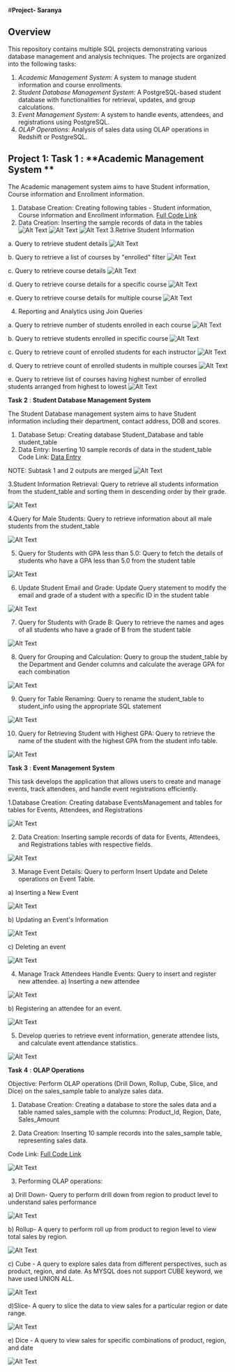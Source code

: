 #**Project- Saranya**

## Overview

This repository contains multiple SQL projects demonstrating various database management and analysis techniques. The projects are organized into the following tasks:

1. *Academic Management System*: A system to manage student information and course enrollments.
2. *Student Database Management System*: A PostgreSQL-based student database with functionalities for retrieval, updates, and group calculations.
3. *Event Management System*: A system to handle events, attendees, and registrations using PostgreSQL.
4. *OLAP Operations*: Analysis of sales data using OLAP operations in Redshift or PostgreSQL.

## Project 1: **Task** **1** : **Academic Management System **

The Academic management system aims to have Student information, Course information and Enrollment information.

1. Database Creation: Creating following tables - Student information, Course information and Enrollment information. 
  [Full Code Link](https://github.com/Saranya-Thang/Project-Saranya/blob/main/Task1_Academic_Management_System/code.sql)
2. Data Creation: Inserting the sample records of data in the tables
   ![Alt Text](https://github.com/Saranya-Thang/Project-Saranya/blob/main/Task1_Academic_Management_System/2.Courses_info_records.png)
   ![Alt Text](https://github.com/Saranya-Thang/Project-Saranya/blob/main/Task1_Academic_Management_System/2.Student_info_records.png)
   ![Alt Text](https://github.com/Saranya-Thang/Project-Saranya/blob/main/Task1_Academic_Management_System/2.Enrollment_info_records.png)
3.Retrive Student Information


a. Query to retrieve student details
   ![Alt Text](https://github.com/Saranya-Thang/Project-Saranya/blob/main/Task1_Academic_Management_System/Student_info_3a.png)


b. Query to retrieve a list of courses by "enrolled" filter
    ![Alt Text](https://github.com/Saranya-Thang/Project-Saranya/blob/main/Task1_Academic_Management_System/Course_list_3b.png)

    
c. Query to retrieve course details
    ![Alt Text](https://github.com/Saranya-Thang/Project-Saranya/blob/main/Task1_Academic_Management_System/Course_Info_3c.png)


d. Query to retrieve course details for a specific course
    ![Alt Text](https://github.com/Saranya-Thang/Project-Saranya/blob/main/Task1_Academic_Management_System/Specific_Course_Info_3d.png)

    
e. Query to retrieve course details for multiple course
    ![Alt Text](https://github.com/Saranya-Thang/Project-Saranya/blob/main/Task1_Academic_Management_System/Multiple_Course_Info_3e.png)


4. Reporting and Analytics using Join Queries

a. Query to retrieve number of students enrolled in each course
![Alt Text](https://github.com/Saranya-Thang/Project-Saranya/blob/main/Task1_Academic_Management_System/Students_Enrolled_Per_Course_4a.png)


b. Query to retrieve students enrolled in specific course
![Alt Text](https://github.com/Saranya-Thang/Project-Saranya/blob/main/Task1_Academic_Management_System/Students_Enrolled_Specific_Course_4b.png)

c. Query to retrieve count of enrolled students for each instructor
![Alt Text](https://github.com/Saranya-Thang/Project-Saranya/blob/main/Task1_Academic_Management_System/Students_Count_Per_Instructor_4c.png)

d. Query to retrieve count of enrolled students in multiple courses
![Alt Text](https://github.com/Saranya-Thang/Project-Saranya/blob/main/Task1_Academic_Management_System/Students_Enrolled_Multiple_Course_4d.png)

e. Query to retrieve list of courses having highest number of enrolled students arranged from highest to lowest
![Alt Text](https://github.com/Saranya-Thang/Project-Saranya/blob/main/Task1_Academic_Management_System/Highest_Enrolled_Courses_4e.png)

**Task** **2** : **Student Database Management System**

The Student Database management system aims to have Student information including their department, contact address, DOB and scores.

   1. Database Setup: Creating database Student_Database and table student_table
   2. Data Entry: Inserting 10 sample records of data in the student_table
Code Link: [Data Entry](https://github.com/Saranya-Thang/Project-Saranya/blob/main/Task2_Student_Database_System/code.sql)

NOTE: Subtask 1 and 2 outputs are merged
 ![Alt Text](https://github.com/Saranya-Thang/Project-Saranya/blob/main/Task2_Student_Database_System/2_Data_Entry.png)

3.Student Information Retrieval: Query to retrieve all students information from the student_table and sorting them in descending order by their grade.

![Alt Text](https://github.com/Saranya-Thang/Project-Saranya/blob/main/Task2_Student_Database_System/3_Student_Info_DESC_Grade.png)

4.Query for Male Students: Query to retrieve information about all male students from the student_table

![Alt Text](https://github.com/Saranya-Thang/Project-Saranya/blob/main/Task2_Student_Database_System/4_Male_Students.png)

5. Query for Students with GPA less than 5.0: Query to fetch the details of students who have a GPA less than 5.0 from the student table

![Alt Text](https://github.com/Saranya-Thang/Project-Saranya/blob/main/Task2_Student_Database_System/5_Student_GPA_5Less.png)

6. Update Student Email and Grade: Update Query statement to modify the email and grade of a student with a specific ID in the student table

![Alt Text](https://github.com/Saranya-Thang/Project-Saranya/blob/main/Task2_Student_Database_System/6_Update_Student_Email_Grade.png)

7. Query for Students with Grade B: Query to retrieve the names and ages of all students who have a grade of B from the student table

![Alt Text](https://github.com/Saranya-Thang/Project-Saranya/blob/main/Task2_Student_Database_System/7_Student_Age_Grade_B.png)

8. Query for Grouping and Calculation: Query to group the student_table by the Department and Gender columns and calculate the average GPA for each combination

![Alt Text](https://github.com/Saranya-Thang/Project-Saranya/blob/main/Task2_Student_Database_System/8_Grouping_Calculation.png)

9. Query for Table Renaming: Query to rename the student_table to student_info using the appropriate SQL statement

![Alt Text](https://github.com/Saranya-Thang/Project-Saranya/blob/main/Task2_Student_Database_System/9_Table_Rename.png)

10. Query for Retrieving Student with Highest GPA: Query to retrieve the name of the student with the highest GPA from the student info table.

![Alt Text](https://github.com/Saranya-Thang/Project-Saranya/blob/main/Task2_Student_Database_System/10_Student_Highest_GPA.png)

**Task** **3** : **Event Management System**

This task develops the application that allows users to create and manage events, track attendees, and handle event registrations efficiently.

 1.Database Creation: Creating database EventsManagement and tables for tables for Events, Attendees, and Registrations

![Alt Text](https://github.com/Saranya-Thang/Project-Saranya/blob/main/Task3_Event_Management_System/1_Database_Creation.png)

  2. Data Creation: Inserting sample records of data for Events, Attendees, and Registrations tables with respective fields.

![Alt Text](https://github.com/Saranya-Thang/Project-Saranya/blob/main/Task3_Event_Management_System/2_Data_Creation.png)

3. Manage Event Details: Query to perform Insert Update and Delete operations on Event Table.

a) Inserting a New Event

![Alt Text](https://github.com/Saranya-Thang/Project-Saranya/blob/main/Task3_Event_Management_System/3a_Insert_New_Event.png)

b) Updating an Event's Information

![Alt Text](https://github.com/Saranya-Thang/Project-Saranya/blob/main/Task3_Event_Management_System/3b_Update_Event_Info.png)

c) Deleting an event

![Alt Text](https://github.com/Saranya-Thang/Project-Saranya/blob/main/Task3_Event_Management_System/3c_Delete_Event.png)

4. Manage Track Attendees Handle Events: Query to insert and register new attendee.
a) Inserting a new attendee

![Alt Text](https://github.com/Saranya-Thang/Project-Saranya/blob/main/Task3_Event_Management_System/4a_Insert_New_Attendee.png)

b) Registering an attendee for an event.

![Alt Text](https://github.com/Saranya-Thang/Project-Saranya/blob/main/Task3_Event_Management_System/4b_Register_Attendee_For_Event.png)

5. Develop queries to retrieve event information, generate attendee lists, and calculate event attendance statistics.

![Alt Text](https://github.com/Saranya-Thang/Project-Saranya/blob/main/Task3_Event_Management_System/5_Retrieve_Event_Info%2CGenerate_Attendee_List%2CEvent_Attendance_Statistics.png)

**Task** **4** : **OLAP Operations**

Objective: Perform OLAP operations (Drill Down, Rollup, Cube, Slice, and Dice) on the sales_sample table to analyze sales data.

1. Database Creation: Creating a database to store the sales data and a table named sales_sample with the columns: Product_ld, Region, Date, Sales_Amount

2. Data Creation: Inserting 10 sample records into the sales_sample table, representing sales data.

Code Link: [Full Code Link](https://github.com/Saranya-Thang/Project-Saranya/blob/main/Task4_OLAP_Operations/code.sql)

![Alt Text](https://github.com/Saranya-Thang/Project-Saranya/blob/main/Task4_OLAP_Operations/Data_Creation.png)


3. Performing OLAP operations:

a) Drill Down- Query to perform drill down from region to product level to understand sales performance

![Alt Text](https://github.com/Saranya-Thang/Project-Saranya/blob/main/Task4_OLAP_Operations/a_DrillDown.png)

b) Rollup- A query to perform roll up from product to region level to view total sales by region.

![Alt Text](https://github.com/Saranya-Thang/Project-Saranya/blob/main/Task4_OLAP_Operations/b_RollUp.png)

c) Cube - A query to explore sales data from different perspectives, such as product, region, and date. As MYSQL does not support CUBE keyword, we have used UNION ALL.

![Alt Text](https://github.com/Saranya-Thang/Project-Saranya/blob/main/Task4_OLAP_Operations/c_Cube.png)

d)Slice- A query to slice the data to view sales for a particular region or date range.

![Alt Text](https://github.com/Saranya-Thang/Project-Saranya/blob/main/Task4_OLAP_Operations/d_Slice.png)

e) Dice - A query to view sales for specific combinations of product, region, and date

![Alt Text](https://github.com/Saranya-Thang/Project-Saranya/blob/main/Task4_OLAP_Operations/e_Dice.png)
